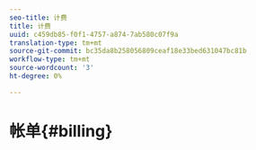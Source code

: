 ```yaml
---
seo-title: 计费
title: 计费
uuid: c459db85-f0f1-4757-a874-7ab580c07f9a
translation-type: tm+mt
source-git-commit: bc35da8b258056809ceaf18e33bed631047bc81b
workflow-type: tm+mt
source-wordcount: '3'
ht-degree: 0%

---
```



# 帐单{#billing}

